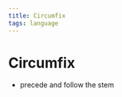 ```yaml
---
title: Circumfix
tags: language
---
```


# Circumfix
- precede and follow the stem






































